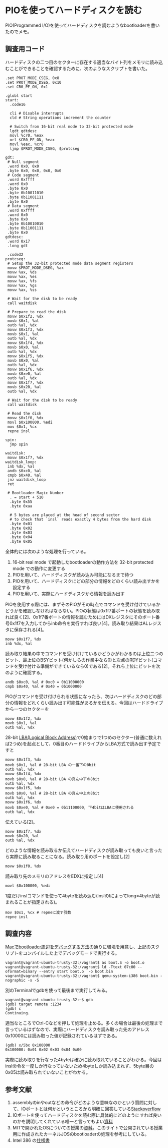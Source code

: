 # PIOを使ってハードディスクを読む

PIO(Programmed I/O)を使ってハードディスクを読むようなbootloaderを書いたのでメモ。

## 調査用コード

ハードディスクの二つ目のセクターに存在する適当なバイト列をメモリに読み込むことができることを確認するために、次のようなスクリプトを書いた。

```
.set PROT_MODE_CSEG, 0x8
.set PROT_MODE_DSEG, 0x10
.set CR0_PE_ON, 0x1

.globl start
start:
  .code16

  cli # Disable interrupts
  cld # String operations increment the counter

  # Switch from 16-bit real mode to 32-bit protected mode
  lgdt gdtdesc
  movl %cr0, %eax
  orl $CR0_PE_ON, %eax
  movl %eax, %cr0
  ljmp $PROT_MODE_CSEG, $protcseg

gdt:
 # Null segment
 .word 0x0, 0x0
 .byte 0x0, 0x0, 0x0, 0x0
 # Code segment
 .word 0xffff
 .word 0x0
 .byte 0x0
 .byte 0b10011010
 .byte 0b11001111
 .byte 0x0
 # Data segment
 .word 0xffff
 .word 0x0
 .byte 0x0
 .byte 0b10010010
 .byte 0b11001111
 .byte 0x0
gdtdesc:
 .word 0x17
 .long gdt

 .code32
protcseg:
 # Setup the 32-bit protected mode data segment registers
 movw $PROT_MODE_DSEG, %ax
 movw %ax, %ds
 movw %ax, %es
 movw %ax, %fs
 movw %ax, %gs
 movw %ax, %ss

 # Wait for the disk to be ready
 call waitdisk

 # Prepare to read the disk
 movw $0x1f2, %dx
 movb $0x1, %al
 outb %al, %dx
 movw $0x1f3, %dx
 movb $0x1, %al
 outb %al, %dx
 movw $0x1f4, %dx
 movb $0x0, %al
 outb %al, %dx
 movw $0x1f5, %dx
 movb $0x0, %al
 outb %al, %dx
 movw $0x1f6, %dx
 movb $0xe0, %al
 outb %al, %dx
 movw $0x1f7, %dx
 movb $0x20, %al
 outb %al, %dx

 # Wait for the disk to be ready
 call waitdisk

 # Read the disk
 movw $0x1f0, %dx
 movl $0x100000, %edi
 mov $0x1, %cx
 repne insl

spin:
  jmp spin

waitdisk:
 movw $0x1f7, %dx
waitdisk_loop:
 inb %dx, %al
 andb $0xc0, %al
 cmpb $0x40, %al
 jnz waitdisk_loop
 ret

 # Bootloader Magic Number
  . = start + 510
  .byte 0x55
  .byte 0xaa

  # 5 bytes are placed at the head of second sector
  # to check that `insl` reads exactly 4 bytes from the hard disk
  .byte 0x01
  .byte 0x02
  .byte 0x03
  .byte 0x04
  .byte 0x05
```

全体的には次のような処理を行っている。

1. 16-bit real mode で起動したbootloaderの動作方法を 32-bit protected mode での動作に変更する
1. PIOを用いて、ハードディスクが読み込み可能になるまで待つ
1. PIOを用いて、ハードディスクにどの部分の情報をどのくらい読み出すかを設定する
1. PIOを用いて、実際にハードディスクから情報を読み出す

PIOを使用する際には、まずそのPIOがその時点でコマンドを受け付けているかどうかを確認しなければならない。PIOの状態は0x1f7番ポートの状態を読み取れば良く[2]、0x1f7番ポートの情報を読むためにはDXレジスタにそのポート番号0x1f7を入力してからinb命令を実行すれば良い[4]。読み取り結果はALレジスタに保存される[4]。

```
movw $0x1f7, %dx
inb %dx, %al
```

読み取り結果の中でコマンドを受け付けているかどうかがわかるのは上位二つのビット、最上位のBSYビット(何かしらの作業中なら0)と次点のRDYビット(コマンドを受け付ける準備ができているなら0)である[2]。それら上位にビットを次のように確認する。

```
andb $0xc0, %al # 0xc0 = 0b11000000
cmpb $0x40, %al # 0x40 = 0b1000000
```

PIOがコマンドを受け付けられる状態になったら、次はハードディスクのどの部分の情報をどれくらい読み出す可能性があるかを伝える。今回はハードドライブから一つのセクターを

```
movw $0x1f2, %dx
movb $0x1, %al
outb %al, %dx
```

28-bit [LBA(Logical Block Address)](https://en.wikipedia.org/wiki/Logical_block_addressing)で0始まりで1つめのセクター(普通に数えれば2つめ)を起点として、0番目のハードドライブからLBA方式で読み出す予定ですと

```
movw $0x1f3, %dx
movb $0x1, %al # 28-bit LBA の一番下の8bit
outb %al, %dx
movw $0x1f4, %dx
movb $0x0, %al # 28-bit LBA の真ん中下の8bit
outb %al, %dx
movw $0x1f5, %dx
movb $0x0, %al # 28-bit LBA の真ん中上の8bit
outb %al, %dx
movw $0x1f6, %dx
movb $0xe0, %al # 0xe0 = 0b11100000, 下4bitはLBAに使用される
outb %al, %dx
```

伝えている[2]。

```
movw $0x1f7, %dx
movb $0x20, %al
outb %al, %dx
```

どのような情報を読み取るか伝えてハードディスクが読み取っても良いと言ったら実際に読み取ることになる。読み取り用のポートを設定し[2]

```
movw $0x1f0, %dx
```

読み取り先のメモリのアドレスをEDXに指定し[4]

```
movl $0x100000, %edi
```

1度だけinslコマンドを使って4byteを読み込む(inslのlによってlong=4byteが読まれることが指定される)。

```
mov $0x1, %cx # repneに渡す引数
repne insl
```

## 調査内容

[Macでbootloader周辺をデバッグする方法](../build/debug-bootloader-on-mac.html)の通りに環境を用意し、上記のスクリプトをコンパイルした上でデバッグモードで実行する。

```
vagrant@vagrant-ubuntu-trusty-32:/vagrant$ as boot.S -o boot.o
vagrant@vagrant-ubuntu-trusty-32:/vagrant$ ld -Ttext 07c00 --oformat=binary --entry start boot.o  -o boot.bin
vagrant@vagrant-ubuntu-trusty-32:/vagrant$ qemu-system-i386 boot.bin -nographic -s -S
```

別のTerminalでgdbを使って最後まで実行してみる。

```
vagrant@vagrant-ubuntu-trusty-32:~$ gdb
(gdb) target remote :1234
(gdb) c
Continuing.
```

適当なところでCtrl-Cなどを押して処理を止める。多くの場合は最後の処理まで言っているはずなので、実際にハードディスクを読み取った先のアドレス0x10000には読み取った値が記録されているはずである。

```
(gdb) x/5bx 0x100000
0x100000: 0x01 0x02 0x03 0x04 0x00
```

実際に読み取りを行なった4byteは確かに読み取れていることがわかる。今回はinsl命令を一度しか行なっていないため4byteしか読み込まれず、5byte目の0x05は読み取られていないことがわかる。

## 参考文献

1. assemblyのinやoutなどの命令がどのような意味なのかという質問に対して、IOポートとは何かというところから明確に回答している[Stackoverflow](https://stackoverflow.com/questions/3215878/what-are-in-out-instructions-in-x86-used-for)
1. IOポートを使ってハードディスクを読む際に具体的にどのようにすれば良いのかを説明してくれている唯一と言ってもよい[資料](https://wiki.osdev.org/ATA_PIO_Mode)
1. MITで開かれたOSについての授業の[資料](https://pdos.csail.mit.edu/6.828/2018/)。このサイトで公開されている授業用に作成されたカーネルJOSのbootloaderの処理を参考にしている。
1. Intel 386 の[仕様書](https://css.csail.mit.edu/6.858/2014/readings/i386.pdf)

